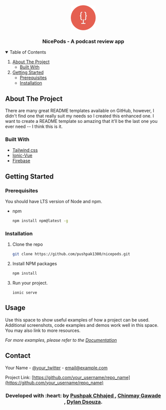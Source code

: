 
<!-- PROJECT LOGO -->
<br />
<p align="center">
  <a href="https://github.com/othneildrew/Best-README-Template">
    <img src="public/assets/icon/logo.png" alt="Logo" width="80" height="80">
  </a>

  <h3 align="center">NicePods - A podcast review app</h3>

 
</p>



<!-- TABLE OF CONTENTS -->
<details open="open">
  <summary>Table of Contents</summary>
  <ol>
    <li>
      <a href="#about-the-project">About The Project</a>
      <ul>
        <li><a href="#built-with">Built With</a></li>
      </ul>
    </li>
    <li>
      <a href="#getting-started">Getting Started</a>
      <ul>
        <li><a href="#prerequisites">Prerequisites</a></li>
        <li><a href="#installation">Installation</a></li>
      </ul>
    </li>
  </ol>
</details>

## About The Project


There are many great README templates available on GitHub, however, I didn't find one that really suit my needs so I created this enhanced one. I want to create a README template so amazing that it'll be the last one you ever need -- I think this is it.


### Built With

* [Tailwind css](https://tailwindcss.com/)
* [Ionic-Vue](https://ionicframework.com/docs/vue/overview)
* [Firebase](https://firebase.google.com)


## Getting Started

### Prerequisites
You should have LTS version of Node and npm.
* npm
  ```sh
  npm install npm@latest -g
  ```

### Installation

1. Clone the repo
   ```sh
   git clone https://github.com/pushpak1300/nicepods.git
   ```
3. Install NPM packages
   ```sh
   npm install
   ```
4. Run your project.
   ```JS
   ionic serve
   ```



<!-- USAGE EXAMPLES -->
## Usage

Use this space to show useful examples of how a project can be used. Additional screenshots, code examples and demos work well in this space. You may also link to more resources.

_For more examples, please refer to the [Documentation](https://example.com)_






<!-- CONTACT -->
## Contact

Your Name - [@your_twitter](https://twitter.com/your_username) - email@example.com

Project Link: [https://github.com/your_username/repo_name](https://github.com/your_username/repo_name)


<h3 align="center"><b>Developed with :heart: by <a href="https://github.com/pushpak1300">Pushpak Chhajed </a> , <a href="https://github.com/chinmxy"> Chinmay Gawade</a> , <a href="https://github.com/tanmay8266">Dylan Dsouza</a>.</b></h1>
